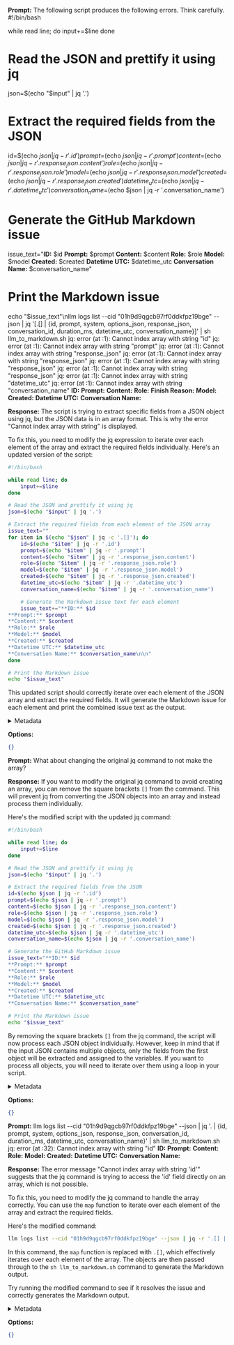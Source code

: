 **Prompt:**
The following script produces the following errors. Think carefully. #!/bin/bash

while read line; do
    input+=$line
done

# Read the JSON and prettify it using jq
json=$(echo "$input" | jq '.')

# Extract the required fields from the JSON
id=$(echo $json | jq -r '.id')
prompt=$(echo $json | jq -r '.prompt')
content=$(echo $json | jq -r '.response_json.content')
role=$(echo $json | jq -r '.response_json.role')
model=$(echo $json | jq -r '.response_json.model')
created=$(echo $json | jq -r '.response_json.created')
datetime_utc=$(echo $json | jq -r '.datetime_utc')
conversation_name=$(echo $json | jq -r '.conversation_name')

# Generate the GitHub Markdown issue
issue_text="**ID:** $id
**Prompt:** $prompt
**Content:** $content
**Role:** $role
**Model:** $model
**Created:** $created
**Datetime UTC:** $datetime_utc
**Conversation Name:** $conversation_name"

# Print the Markdown issue
echo "$issue_text"\nllm logs list --cid "01h9d9qgcb97rf0ddkfpz19bge" --json | jq '[.[] | {id, prompt, system, options_json, response_json, conversation_id, duration_ms, datetime_utc, conversation_name}]' | sh llm_to_markdown.sh
jq: error (at <stdin>:1): Cannot index array with string "id"
jq: error (at <stdin>:1): Cannot index array with string "prompt"
jq: error (at <stdin>:1): Cannot index array with string "response_json"
jq: error (at <stdin>:1): Cannot index array with string "response_json"
jq: error (at <stdin>:1): Cannot index array with string "response_json"
jq: error (at <stdin>:1): Cannot index array with string "response_json"
jq: error (at <stdin>:1): Cannot index array with string "datetime_utc"
jq: error (at <stdin>:1): Cannot index array with string "conversation_name"
**ID:**
**Prompt:**
**Content:**
**Role:**
**Finish Reason:**
**Model:**
**Created:**
**Datetime UTC:**
**Conversation Name:**

**Response:**
The script is trying to extract specific fields from a JSON object using jq, but the JSON data is in an array format. This is why the error "Cannot index array with string" is displayed.

To fix this, you need to modify the jq expression to iterate over each element of the array and extract the required fields individually. Here's an updated version of the script:

```bash
#!/bin/bash

while read line; do
    input+=$line
done

# Read the JSON and prettify it using jq
json=$(echo "$input" | jq '.')

# Extract the required fields from each element of the JSON array
issue_text=""
for item in $(echo "$json" | jq -c '.[]'); do
    id=$(echo "$item" | jq -r '.id')
    prompt=$(echo "$item" | jq -r '.prompt')
    content=$(echo "$item" | jq -r '.response_json.content')
    role=$(echo "$item" | jq -r '.response_json.role')
    model=$(echo "$item" | jq -r '.response_json.model')
    created=$(echo "$item" | jq -r '.response_json.created')
    datetime_utc=$(echo "$item" | jq -r '.datetime_utc')
    conversation_name=$(echo "$item" | jq -r '.conversation_name')

    # Generate the Markdown issue text for each element
    issue_text+="**ID:** $id
**Prompt:** $prompt
**Content:** $content
**Role:** $role
**Model:** $model
**Created:** $created
**Datetime UTC:** $datetime_utc
**Conversation Name:** $conversation_name\n\n"
done

# Print the Markdown issue
echo "$issue_text"
```

This updated script should correctly iterate over each element of the JSON array and extract the required fields. It will generate the Markdown issue for each element and print the combined issue text as the output.

<details><summary>Metadata</summary>

- Duration: 14655 ms
- Datetime: 2023-09-19T22:15:56.426243
- Model: gpt-3.5-turbo-0613

</details>

**Options:**
```json
{}
```

**Prompt:**
What about changing the original jq command to not make the array?

**Response:**
If you want to modify the original jq command to avoid creating an array, you can remove the square brackets `[]` from the command. This will prevent jq from converting the JSON objects into an array and instead process them individually.

Here's the modified script with the updated jq command:

```bash
#!/bin/bash

while read line; do
    input+=$line
done

# Read the JSON and prettify it using jq
json=$(echo "$input" | jq '.')

# Extract the required fields from the JSON
id=$(echo $json | jq -r '.id')
prompt=$(echo $json | jq -r '.prompt')
content=$(echo $json | jq -r '.response_json.content')
role=$(echo $json | jq -r '.response_json.role')
model=$(echo $json | jq -r '.response_json.model')
created=$(echo $json | jq -r '.response_json.created')
datetime_utc=$(echo $json | jq -r '.datetime_utc')
conversation_name=$(echo $json | jq -r '.conversation_name')

# Generate the GitHub Markdown issue
issue_text="**ID:** $id
**Prompt:** $prompt
**Content:** $content
**Role:** $role
**Model:** $model
**Created:** $created
**Datetime UTC:** $datetime_utc
**Conversation Name:** $conversation_name"

# Print the Markdown issue
echo "$issue_text"
```

By removing the square brackets `[]` from the jq command, the script will now process each JSON object individually. However, keep in mind that if the input JSON contains multiple objects, only the fields from the first object will be extracted and assigned to the variables. If you want to process all objects, you will need to iterate over them using a loop in your script.

<details><summary>Metadata</summary>

- Duration: 14160 ms
- Datetime: 2023-09-19T22:16:54.619743
- Model: gpt-3.5-turbo-0613

</details>

**Options:**
```json
{}
```

**Prompt:**
llm logs list --cid "01h9d9qgcb97rf0ddkfpz19bge" --json | jq '. | {id, prompt, system, options_json, response_json, conversation_id, duration_ms, datetime_utc, conversation_name}' | sh llm_to_markdown.sh
jq: error (at <stdin>:32): Cannot index array with string "id"
**ID:**
**Prompt:**
**Content:**
**Role:**
**Model:**
**Created:**
**Datetime UTC:**
**Conversation Name:**

**Response:**
The error message "Cannot index array with string 'id'" suggests that the jq command is trying to access the 'id' field directly on an array, which is not possible.

To fix this, you need to modify the jq command to handle the array correctly. You can use the `map` function to iterate over each element of the array and extract the required fields.

Here's the modified command:

```bash
llm logs list --cid "01h9d9qgcb97rf0ddkfpz19bge" --json | jq -r '.[] | {id, prompt, system, options_json, response_json, conversation_id, duration_ms, datetime_utc, conversation_name}' | sh llm_to_markdown.sh
```

In this command, the `map` function is replaced with `.[]`, which effectively iterates over each element of the array. The objects are then passed through to the `sh llm_to_markdown.sh` command to generate the Markdown output.

Try running the modified command to see if it resolves the issue and correctly generates the Markdown output.

<details><summary>Metadata</summary>

- Duration: 8200 ms
- Datetime: 2023-09-19T22:19:32.599349
- Model: gpt-3.5-turbo-0613

</details>

**Options:**
```json
{}
```

